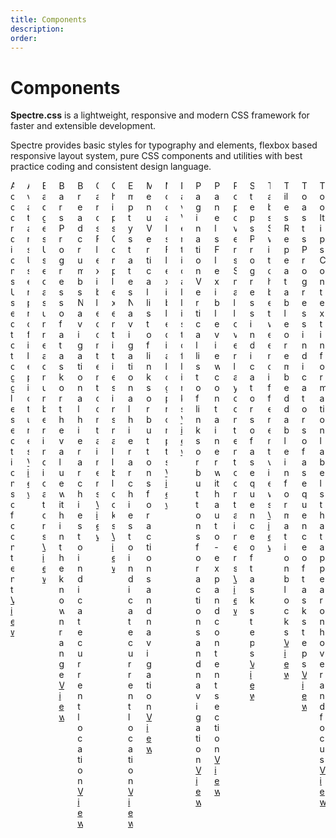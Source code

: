 ```yaml
---
title: Components
description: 
order: 
---
```


# Components

**Spectre.css** is a lightweight, responsive and modern CSS framework for faster and extensible development.

 Spectre provides basic styles for typography and elements, flexbox based responsive layout system, pure CSS components and utilities with best practice coding and consistent design language.

 
<div class="docs-demo columns">
  <div class="column col-6 col-xs-12">
    <div class="card">
      <div class="card-header">
        <div class="card-title h5">Accordions</div>
      </div>
      <div class="card-body">Used to toggle sections of content</div>
      <div class="card-footer"><a class="btn btn-primary" href="accordions.html">View</a></div>
    </div>
  </div>
  <div class="column col-6 col-xs-12">
    <div class="card">
      <div class="card-header">
        <div class="card-title h5">Avatars</div>
      </div>
      <div class="card-body">User profile pictures</div>
      <div class="card-footer"><a class="btn btn-primary" href="avatars.html">View</a></div>
    </div>
  </div>
  <div class="column col-6 col-xs-12">
    <div class="card">
      <div class="card-header">
        <div class="card-title h5">Badges</div>
      </div>
      <div class="card-body">Used as unread number indicators</div>
      <div class="card-footer"><a class="btn btn-primary" href="badges.html">View</a></div>
    </div>
  </div>
  <div class="column col-6 col-xs-12">
    <div class="card">
      <div class="card-header">
        <div class="card-title h5">Bars</div>
      </div>
      <div class="card-body">Progress of a task or the value within the known range</div>
      <div class="card-footer"><a class="btn btn-primary" href="bars.html">View</a></div>
    </div>
  </div>
  <div class="column col-6 col-xs-12">
    <div class="card">
      <div class="card-header">
        <div class="card-title h5">Breadcrumbs</div>
      </div>
      <div class="card-body">Navigational hierarchies to indicate current location</div>
      <div class="card-footer"><a class="btn btn-primary" href="breadcrumbs.html">View</a></div>
    </div>
  </div>
  <div class="column col-6 col-xs-12">
    <div class="card">
      <div class="card-header">
        <div class="card-title h5">Cards</div>
      </div>
      <div class="card-body">Flexible content containers</div>
      <div class="card-footer"><a class="btn btn-primary" href="cards.html">View</a></div>
    </div>
  </div>
  <div class="column col-6 col-xs-12">
    <div class="card">
      <div class="card-header">
        <div class="card-title h5">Chips</div>
      </div>
      <div class="card-body">Complex entities in small blocks</div>
      <div class="card-footer"><a class="btn btn-primary" href="chips.html">View</a></div>
    </div>
  </div>
  <div class="column col-6 col-xs-12">
    <div class="card">
      <div class="card-header">
        <div class="card-title h5">Empty states</div>
      </div>
      <div class="card-body">Navigational hierarchies to indicate current location</div>
      <div class="card-footer"><a class="btn btn-primary" href="empty.html">View</a></div>
    </div>
  </div>
  <div class="column col-6 col-xs-12">
    <div class="card">
      <div class="card-header">
        <div class="card-title h5">Menu</div>
      </div>
      <div class="card-body">Vertical list of links or buttons for actions and navigation</div>
      <div class="card-footer"><a class="btn btn-primary" href="menu.html">View</a></div>
    </div>
  </div>
  <div class="column col-6 col-xs-12">
    <div class="card">
      <div class="card-header">
        <div class="card-title h5">Modals</div>
      </div>
      <div class="card-body">Flexible dialog prompts</div>
      <div class="card-footer"><a class="btn btn-primary" href="modals.html">View</a></div>
    </div>
  </div>
  <div class="column col-6 col-xs-12">
    <div class="card">
      <div class="card-header">
        <div class="card-title h5">Nav</div>
      </div>
      <div class="card-body">Vertical list of links</div>
      <div class="card-footer"><a class="btn btn-primary" href="nav.html">View</a></div>
    </div>
  </div>
  <div class="column col-6 col-xs-12">
    <div class="card">
      <div class="card-header">
        <div class="card-title h5">Pagination</div>
      </div>
      <div class="card-body">Vertical list of links or buttons for actions and navigation</div>
      <div class="card-footer"><a class="btn btn-primary" href="pagination.html">View</a></div>
    </div>
  </div>
  <div class="column col-6 col-xs-12">
    <div class="card">
      <div class="card-header">
        <div class="card-title h5">Panels</div>
      </div>
      <div class="card-body">Flexible view container with auto-expand content section</div>
      <div class="card-footer"><a class="btn btn-primary" href="panels.html">View</a></div>
    </div>
  </div>
  <div class="column col-6 col-xs-12">
    <div class="card">
      <div class="card-header">
        <div class="card-title h5">Popovers</div>
      </div>
      <div class="card-body">Small overlay content containers</div>
      <div class="card-footer"><a class="btn btn-primary" href="popovers.html">View</a></div>
    </div>
  </div>
  <div class="column col-6 col-xs-12">
    <div class="card">
      <div class="card-header">
        <div class="card-title h5">Steps</div>
      </div>
      <div class="card-body">Progress indicators of a sequence of task steps</div>
      <div class="card-footer"><a class="btn btn-primary" href="steps.html">View</a></div>
    </div>
  </div>
  <div class="column col-6 col-xs-12">
    <div class="card">
      <div class="card-header">
        <div class="card-title h5">Tabs</div>
      </div>
      <div class="card-body">Switch between different views</div>
      <div class="card-footer"><a class="btn btn-primary" href="tabs.html">View</a></div>
    </div>
  </div>
  <div class="column col-6 col-xs-12">
    <div class="card">
      <div class="card-header">
        <div class="card-title h5">Tiles</div>
      </div>
      <div class="card-body">Repeatable or embeddable information blocks</div>
      <div class="card-footer"><a class="btn btn-primary" href="tiles.html">View</a></div>
    </div>
  </div>
  <div class="column col-6 col-xs-12">
    <div class="card">
      <div class="card-header">
        <div class="card-title h5">Toasts</div>
      </div>
      <div class="card-body">Progress indicators of a sequence of task steps</div>
      <div class="card-footer"><a class="btn btn-primary" href="toasts.html">View</a></div>
    </div>
  </div>
  <div class="column col-6 col-xs-12">
    <div class="card">
      <div class="card-header">
        <div class="card-title h5">Tooltips</div>
      </div>
      <div class="card-body">Context information labels that appear on hover and focus</div>
      <div class="card-footer"><a class="btn btn-primary" href="tooltips.html">View</a></div>
    </div>
  </div>
</div>